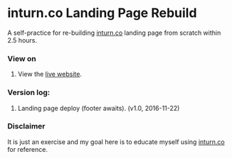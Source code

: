 # inturn.co Landing Page Rebuild
A self-practice for re-building [inturn.co](http://inturn.co/) landing page from scratch within 2.5 hours.

### View on

1. View the [live website](https://jinnrw.github.io/inturn.co-landing-rebuild/).

### Version log:
1. Landing page deploy (footer awaits). (v1.0, 2016-11-22)

### Disclaimer

It is just an exercise and my goal here is to educate myself using [inturn.co](http://inturn.co/) for reference.
